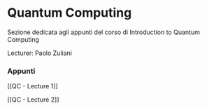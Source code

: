 # Quantum Computing

Sezione dedicata agli appunti del corso di Introduction to Quantum Computing

Lecturer: Paolo Zuliani


### Appunti

[[QC - Lecture 1]]

[[QC - Lecture 2]]